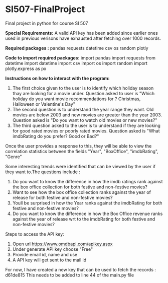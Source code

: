 # SI507-FinalProject
Final project in python for course SI 507

**Special Requirements:** 
A valid API key has been added since earlier ones used in previous verisons have exhausted after fetching over 1000 records.

**Required packages :**
pandas
requests
datetime
csv
os
random
plotly

**Code to import required packages:**
import pandas
import requests
from datetime import datetime
import csv
import os
import random
import plotly.express as px

**Instructions on how to interact with the program:**
1) The first choice given to the user is to identify which holiday season thay are looking for a movie under. Question asked to user is "Which holiday do you want movie recommendations for ? Christmas, Halloween or Valentine's Day"
2) The second question is to understand the year range they want. Old movies are below 2003 and new movies are greater than the year 2003. Question asked is "Do you want to watch old movies or new movies?"
3) The third question asked to the user is to understand if they are looking for good rated movies or poorly rated movies. Question asked is "What imdbRating do you prefer? Good or Bad?"

Once the user provides a response to this, they will be able to view the correlation statistics between the fields "Year", "BoxOffice",  "imdbRating",  "Genre"

Some interesting trends were identified that can be viewed by the user if they want to.The questions include :
1) Do you want to know the difference in how the imdb ratings rank against the box office collection for both festive and non-festive movies?
2) Want to see how the box office collection ranks against the year of release for both festive and non-festive movies?
3) Youll be surprised in how the Year ranks against the imdbRating for both festive and non-festive movies?
4) Do you want to know the difference in how the Box Office revenue ranks against the year of release wrt to the imdbRating for both festive and non-festive movies?


Steps to access the API key:
1) Open url https://www.omdbapi.com/apikey.aspx 
2) Under generate API key choose "Free"
3) Provide email id, name and use
4) A API key will get sent to the mail id

For now, I have created a new key that can be used to fetch the records : d61de815
This needs to be added to line 44 of the main.py file
